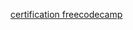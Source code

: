 [certification freecodecamp](./https-www-freecodecamp-org-certification-md_akhi-javascript-algorithms-and-data-structures)
